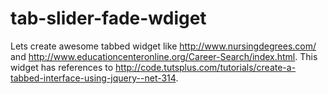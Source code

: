 tab-slider-fade-wdiget
======================

Lets create awesome tabbed widget like http://www.nursingdegrees.com/ and http://www.educationcenteronline.org/Career-Search/index.html. This widget has references to http://code.tutsplus.com/tutorials/create-a-tabbed-interface-using-jquery--net-314.
